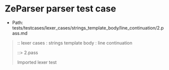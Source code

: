 # ZeParser parser test case

- Path: tests/testcases/lexer_cases/strings_template_body/line_continuation/2.pass.md

> :: lexer cases : strings template body : line continuation
>
> ::> 2.pass
>
> Imported lexer test
>
> <template body> line continuations are okay and crlf is considered one newline, not two, so it can be line-continuation-escaped like this

## PASS

## Input

`````js
`${"-->"}\
${"<--"}`
;
`${"-->"}pre\
${"<--"}`
;
`${"-->"}\
post${"<--"}`
;
`${"-->"}pre\
post${"<--"}`
`````

## Output

_Note: the whole output block is auto-generated. Manual changes will be overwritten!_

Below follow outputs in four parsing modes: sloppy mode, strict mode script goal, module goal, web compat mode (always sloppy).

Note that the output parts are auto-generated by the test runner to reflect actual result.

### Sloppy mode

Parsed with script goal and as if the code did not start with strict mode header.

`````
ast: {
  type: 'Program',
  loc:{start:{line:1,column:0},end:{line:11,column:13},source:''},
  body: [
    {
      type: 'ExpressionStatement',
      loc:{start:{line:1,column:0},end:{line:3,column:1},source:''},
      expression: {
        type: 'TemplateLiteral',
        loc:{start:{line:1,column:0},end:{line:2,column:9},source:''},
        expressions: [
          {
            type: 'Literal',
            loc:{start:{line:1,column:3},end:{line:1,column:8},source:''},
            value: '-->',
            raw: '"-->"'
          },
          {
            type: 'Literal',
            loc:{start:{line:2,column:2},end:{line:2,column:7},source:''},
            value: '<--',
            raw: '"<--"'
          }
        ],
        quasis: [
          {
            type: 'TemplateElement',
            loc:{start:{line:1,column:1},end:{line:1,column:1},source:''},
            tail: false,
            value: { raw: '', cooked: '' }
          },
          {
            type: 'TemplateElement',
            loc:{start:{line:1,column:9},end:{line:2,column:0},source:''},
            tail: false,
            value: { raw: '\\\n', cooked: '' }
          },
          {
            type: 'TemplateElement',
            loc:{start:{line:2,column:8},end:{line:2,column:8},source:''},
            tail: true,
            value: { raw: '', cooked: '' }
          }
        ]
      }
    },
    {
      type: 'ExpressionStatement',
      loc:{start:{line:4,column:0},end:{line:6,column:1},source:''},
      expression: {
        type: 'TemplateLiteral',
        loc:{start:{line:4,column:0},end:{line:5,column:9},source:''},
        expressions: [
          {
            type: 'Literal',
            loc:{start:{line:4,column:3},end:{line:4,column:8},source:''},
            value: '-->',
            raw: '"-->"'
          },
          {
            type: 'Literal',
            loc:{start:{line:5,column:2},end:{line:5,column:7},source:''},
            value: '<--',
            raw: '"<--"'
          }
        ],
        quasis: [
          {
            type: 'TemplateElement',
            loc:{start:{line:4,column:1},end:{line:4,column:1},source:''},
            tail: false,
            value: { raw: '', cooked: '' }
          },
          {
            type: 'TemplateElement',
            loc:{start:{line:4,column:9},end:{line:5,column:0},source:''},
            tail: false,
            value: { raw: 'pre\\\n', cooked: 'pre' }
          },
          {
            type: 'TemplateElement',
            loc:{start:{line:5,column:8},end:{line:5,column:8},source:''},
            tail: true,
            value: { raw: '', cooked: '' }
          }
        ]
      }
    },
    {
      type: 'ExpressionStatement',
      loc:{start:{line:7,column:0},end:{line:9,column:1},source:''},
      expression: {
        type: 'TemplateLiteral',
        loc:{start:{line:7,column:0},end:{line:8,column:13},source:''},
        expressions: [
          {
            type: 'Literal',
            loc:{start:{line:7,column:3},end:{line:7,column:8},source:''},
            value: '-->',
            raw: '"-->"'
          },
          {
            type: 'Literal',
            loc:{start:{line:8,column:6},end:{line:8,column:11},source:''},
            value: '<--',
            raw: '"<--"'
          }
        ],
        quasis: [
          {
            type: 'TemplateElement',
            loc:{start:{line:7,column:1},end:{line:7,column:1},source:''},
            tail: false,
            value: { raw: '', cooked: '' }
          },
          {
            type: 'TemplateElement',
            loc:{start:{line:7,column:9},end:{line:8,column:4},source:''},
            tail: false,
            value: { raw: '\\\npost', cooked: 'post' }
          },
          {
            type: 'TemplateElement',
            loc:{start:{line:8,column:12},end:{line:8,column:12},source:''},
            tail: true,
            value: { raw: '', cooked: '' }
          }
        ]
      }
    },
    {
      type: 'ExpressionStatement',
      loc:{start:{line:10,column:0},end:{line:11,column:13},source:''},
      expression: {
        type: 'TemplateLiteral',
        loc:{start:{line:10,column:0},end:{line:11,column:13},source:''},
        expressions: [
          {
            type: 'Literal',
            loc:{start:{line:10,column:3},end:{line:10,column:8},source:''},
            value: '-->',
            raw: '"-->"'
          },
          {
            type: 'Literal',
            loc:{start:{line:11,column:6},end:{line:11,column:11},source:''},
            value: '<--',
            raw: '"<--"'
          }
        ],
        quasis: [
          {
            type: 'TemplateElement',
            loc:{start:{line:10,column:1},end:{line:10,column:1},source:''},
            tail: false,
            value: { raw: '', cooked: '' }
          },
          {
            type: 'TemplateElement',
            loc:{start:{line:10,column:9},end:{line:11,column:4},source:''},
            tail: false,
            value: { raw: 'pre\\\npost', cooked: 'prepost' }
          },
          {
            type: 'TemplateElement',
            loc:{start:{line:11,column:12},end:{line:11,column:12},source:''},
            tail: true,
            value: { raw: '', cooked: '' }
          }
        ]
      }
    }
  ]
}

tokens (25x):
       TICK_HEAD STRING_DOUBLE TICK_BODY STRING_DOUBLE TICK_TAIL
       PUNC_SEMI TICK_HEAD STRING_DOUBLE TICK_BODY STRING_DOUBLE
       TICK_TAIL PUNC_SEMI TICK_HEAD STRING_DOUBLE TICK_BODY
       STRING_DOUBLE TICK_TAIL PUNC_SEMI TICK_HEAD STRING_DOUBLE
       TICK_BODY STRING_DOUBLE TICK_TAIL ASI
`````

### Strict mode

Parsed with script goal but as if it was starting with `"use strict"` at the top.

_Output same as sloppy mode._

### Module goal

Parsed with the module goal.

_Output same as sloppy mode._

### Web compat mode

Parsed in sloppy script mode but with the web compat flag enabled.

_Output same as sloppy mode._

## AST Printer

Printer output different from input [sloppy]:

````js
`${"-->"}\
${"<--"}`;
`${"-->"}pre\
${"<--"}`;
`${"-->"}\
post${"<--"}`;
`${"-->"}pre\
post${"<--"}`;
````

Produces same AST
